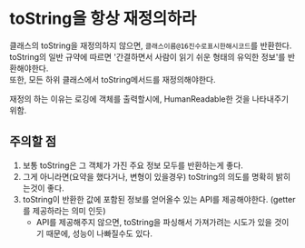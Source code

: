 # toString을 항상 재정의하라

클래스의 toString을 재정의하지 않으면, `클래스이름@16진수로표시한해시코드`를 반환한다.  
toString의 일반 규약에 따르면 '간결하면서 사람이 읽기 쉬운 형태의 유익한 정보'를 반환해야한다.  
또한, 모든 하위 클래스에서 toString메서드를 재정의해야한다.  

재정의 하는 이유는 로깅에 객체를 출력할시에, HumanReadable한 것을 나타내주기 위함.  

## 주의할 점
1. 보통 toString은 그 객체가 가진 주요 정보 모두를 반환하는게 좋다.  
2. 그게 아니라면(요약을 했다거나, 변형이 있을경우) toString의 의도를 명확히 밝히는것이 좋다.  
3. toString이 반환한 값에 포함된 정보를 얻어올수 있는 API를 제공해야한다. (getter를 제공하라는 의미 인듯)
   + API를 제공해주지 않으면, toString을 파싱해서 가져가려는 시도가 있을 것이기 때문에, 성능이 나빠질수도 있다.
